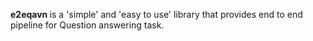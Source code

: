 <b>e2eqavn </b> is a 'simple' and 'easy to use' library that provides end to end pipeline for Question answering task. 

